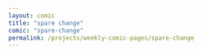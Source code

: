 ```yaml
---
layout: comic
title: "spare change"
comic: "spare-change"
permalink: /projects/weekly-comic-pages/spare-change
---
```


